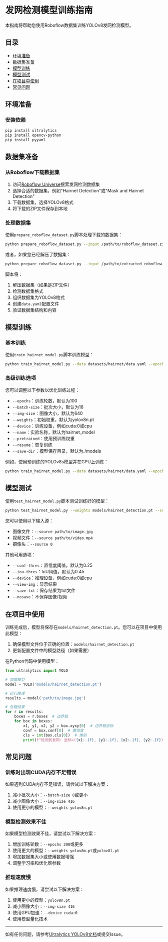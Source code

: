 # 发网检测模型训练指南

本指南将帮助您使用Roboflow数据集训练YOLOv8发网检测模型。

## 目录

- [环境准备](#环境准备)
- [数据集准备](#数据集准备)
- [模型训练](#模型训练)
- [模型测试](#模型测试)
- [在项目中使用](#在项目中使用)
- [常见问题](#常见问题)

## 环境准备

### 安装依赖

```bash
pip install ultralytics
pip install opencv-python
pip install pyyaml
```

## 数据集准备

### 从Roboflow下载数据集

1. 访问[Roboflow Universe](https://universe.roboflow.com/)搜索发网检测数据集
2. 选择合适的数据集，例如"Hairnet Detection"或"Mask and Hairnet Detection"
3. 下载数据集，选择YOLOv8格式
4. 将下载的ZIP文件保存到本地

### 处理数据集

使用`prepare_roboflow_dataset.py`脚本处理下载的数据集：

```bash
python prepare_roboflow_dataset.py --input /path/to/roboflow_dataset.zip --output datasets/hairnet
```

或者，如果您已经解压了数据集：

```bash
python prepare_roboflow_dataset.py --input /path/to/extracted_roboflow_folder --output datasets/hairnet
```

脚本将：
1. 解压数据集（如果是ZIP文件）
2. 检测数据集格式
3. 组织数据集为YOLOv8格式
4. 创建`data.yaml`配置文件
5. 验证数据集结构和内容

## 模型训练

### 基本训练

使用`train_hairnet_model.py`脚本训练模型：

```bash
python train_hairnet_model.py --data datasets/hairnet/data.yaml --epochs 100 --batch-size 16 --img-size 640
```

### 高级训练选项

您可以调整以下参数以优化训练过程：

- `--epochs`：训练轮数，默认为100
- `--batch-size`：批次大小，默认为16
- `--img-size`：图像大小，默认为640
- `--weights`：初始权重，默认为yolov8n.pt
- `--device`：训练设备，例如cuda:0或cpu
- `--name`：实验名称，默认为hairnet_model
- `--pretrained`：使用预训练权重
- `--resume`：恢复训练
- `--save-dir`：模型保存目录，默认为./models

例如，使用预训练的YOLOv8s模型并在GPU上训练：

```bash
python train_hairnet_model.py --data datasets/hairnet/data.yaml --epochs 200 --batch-size 8 --img-size 640 --weights yolov8s.pt --device cuda:0 --pretrained
```

## 模型测试

使用`test_hairnet_model.py`脚本测试训练好的模型：

```bash
python test_hairnet_model.py --weights models/hairnet_detection.pt --source path/to/test/image.jpg --view-img
```

您可以使用以下输入源：
- 图像文件：`--source path/to/image.jpg`
- 视频文件：`--source path/to/video.mp4`
- 摄像头：`--source 0`

其他可用选项：
- `--conf-thres`：置信度阈值，默认为0.25
- `--iou-thres`：IoU阈值，默认为0.45
- `--device`：推理设备，例如cuda:0或cpu
- `--view-img`：显示结果
- `--save-txt`：保存结果为txt文件
- `--nosave`：不保存图像/视频

## 在项目中使用

训练完成后，模型将保存在`models/hairnet_detection.pt`。您可以在项目中使用此模型：

1. 确保模型文件位于正确的位置：`models/hairnet_detection.pt`
2. 更新配置文件中的模型路径（如果需要）

在Python代码中使用模型：

```python
from ultralytics import YOLO

# 加载模型
model = YOLO('models/hairnet_detection.pt')

# 运行推理
results = model('path/to/image.jpg')

# 处理结果
for r in results:
    boxes = r.boxes  # 边界框
    for box in boxes:
        x1, y1, x2, y2 = box.xyxy[0]  # 边界框坐标
        conf = box.conf[0]  # 置信度
        cls = int(box.cls[0])  # 类别
        print(f"检测到发网: 坐标=({x1:.1f}, {y1:.1f}, {x2:.1f}, {y2:.1f}), 置信度={conf:.2f}")
```

## 常见问题

### 训练时出现CUDA内存不足错误

如果遇到CUDA内存不足错误，请尝试以下解决方案：

1. 减小批次大小：`--batch-size 8`或更小
2. 减小图像大小：`--img-size 416`
3. 使用更小的模型：`--weights yolov8n.pt`

### 模型检测效果不佳

如果模型检测效果不佳，请尝试以下解决方案：

1. 增加训练轮数：`--epochs 200`或更多
2. 使用更大的模型：`--weights yolov8m.pt`或`yolov8l.pt`
3. 增加数据集大小或使用数据增强
4. 调整学习率和优化器参数

### 推理速度慢

如果推理速度慢，请尝试以下解决方案：

1. 使用更小的模型：`yolov8n.pt`
2. 减小图像大小：`--img-size 416`
3. 使用GPU加速：`--device cuda:0`
4. 使用模型量化技术

---

如有任何问题，请参考[Ultralytics YOLOv8文档](https://docs.ultralytics.com/)或提交Issue。